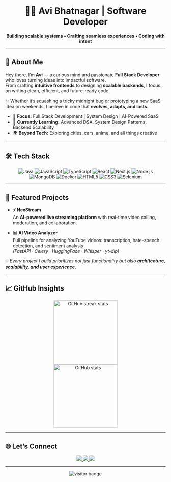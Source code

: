 <h1 align="center">👨‍💻 Avi Bhatnagar | Software Developer</h1>

<p align="center">
   <b>Building scalable systems • Crafting seamless experiences • Coding with intent</b>
</p>

---

## 🚀 About Me

Hey there, I’m **Avi** — a curious mind and passionate **Full Stack Developer** who loves turning ideas into impactful software.  
From crafting **intuitive frontends** to designing **scalable backends**, I focus on writing clean, efficient, and future-ready code.

✨ Whether it’s squashing a tricky midnight bug or prototyping a new SaaS idea on weekends, I believe in code that **evolves, adapts, and lasts**.  

- 🔧 **Focus:** Full Stack Development | System Design | AI-Powered SaaS  
- 🧠 **Currently Learning:** Advanced DSA, System Design Patterns, Backend Scalability  
- 🌍 **Beyond Tech:** Exploring cities, cars, anime, and all things creative  

---

## 🛠️ Tech Stack

<div align="center">

![Java](https://img.shields.io/badge/Java-ED8B00?logo=openjdk&logoColor=white&style=for-the-badge)
![JavaScript](https://img.shields.io/badge/JavaScript-F7DF1E?logo=javascript&logoColor=black&style=for-the-badge)
![TypeScript](https://img.shields.io/badge/TypeScript-007ACC?logo=typescript&logoColor=white&style=for-the-badge)
![React](https://img.shields.io/badge/React-61DAFB?logo=react&logoColor=black&style=for-the-badge)
![Next.js](https://img.shields.io/badge/Next.js-000000?logo=nextdotjs&logoColor=white&style=for-the-badge)
![Node.js](https://img.shields.io/badge/Node.js-339933?logo=node.js&logoColor=white&style=for-the-badge)  
![MongoDB](https://img.shields.io/badge/MongoDB-47A248?logo=mongodb&logoColor=white&style=for-the-badge)
![Docker](https://img.shields.io/badge/Docker-2496ED?logo=docker&logoColor=white&style=for-the-badge)
![HTML5](https://img.shields.io/badge/HTML5-E34F26?logo=html5&logoColor=white&style=for-the-badge)
![CSS3](https://img.shields.io/badge/CSS3-1572B6?logo=css3&logoColor=white&style=for-the-badge)
![Selenium](https://img.shields.io/badge/Selenium-43B02A?logo=selenium&logoColor=white&style=for-the-badge)

</div>

---

## 🧩 Featured Projects

- **⚡ NexStream**  
  An **AI-powered live streaming platform** with real-time video calling, moderation, and collaboration.  

- **📊 AI Video Analyzer**  
  Full pipeline for analyzing YouTube videos: transcription, hate-speech detection, and sentiment analysis  
  *(FastAPI · Celery · HuggingFace · Whisper · yt-dlp)*  

💡 *Every project I build prioritizes not just functionality but also **architecture, scalability, and user experience.***  

---

## 📈 GitHub Insights

<div align="center">
   <img src="https://streak-stats.demolab.com?user=Avibhatnagar10&locale=en&mode=daily&theme=radical&hide_border=false&border_radius=6" height="200" alt="GitHub streak stats"/>
   <br/>
   <img src="https://github-readme-stats.vercel.app/api?username=Avibhatnagar10&show_icons=true&theme=radical&hide_border=true" height="200" alt="GitHub stats"/>
</div>

---

## 🌐 Let’s Connect

<div align="center">
  <a href="https://www.linkedin.com/in/avi-bhatnagar-54518321a/" target="_blank">
    <img src="https://img.shields.io/badge/LinkedIn-Avi_Bhatnagar-0077B5?style=for-the-badge&logo=linkedin&logoColor=white" />
  </a>
  <a href="https://www.instagram.com/aviiii_10/" target="_blank">
    <img src="https://img.shields.io/badge/Instagram-@aviiii_10-E4405F?style=for-the-badge&logo=instagram&logoColor=white" />
  </a>
  <a href="mailto:avibhatnagar10@gmail.com" target="_blank">
    <img src="https://img.shields.io/badge/Gmail-Contact_Me-D14836?style=for-the-badge&logo=gmail&logoColor=white" />
  </a>
</div>

---

<div align="center">
  <img src="https://visitor-badge.laobi.icu/badge?page_id=Avibhatnagar10" alt="visitor badge"/>
</div>
